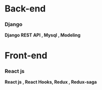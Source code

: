 # Back-end

### Django
__Django REST API , Mysql , Modeling__

# Front-end

### React js 
__React js , React Hooks, Redux , Redux-saga__ 

